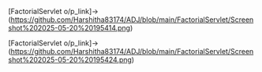 [FactorialServlet o/p_link]->(https://github.com/Harshitha83174/ADJ/blob/main/FactorialServlet/Screenshot%202025-05-20%20195414.png)

[FactorialServlet o/p_link]->(https://github.com/Harshitha83174/ADJ/blob/main/FactorialServlet/Screenshot%202025-05-20%20195424.png)
